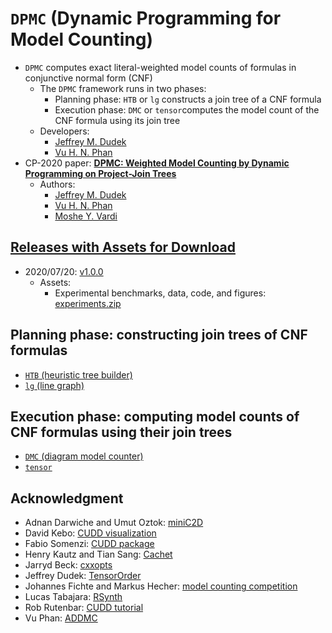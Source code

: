 # `DPMC` (Dynamic Programming for Model Counting)
- `DPMC` computes exact literal-weighted model counts of formulas in conjunctive normal form (CNF)
  - The `DPMC` framework runs in two phases:
    - Planning phase: `HTB` or `lg` constructs a join tree of a CNF formula
    - Execution phase: `DMC` or `tensor`computes the model count of the CNF formula using its join tree
  - Developers:
    - [Jeffrey M. Dudek][url_homepage_jd]
    - [Vu H. N. Phan][url_homepage_vp]
- CP-2020 paper: [**DPMC: Weighted Model Counting by Dynamic Programming on Project-Join Trees**](https://arxiv.org/abs/2008.08748)
  - Authors:
    - [Jeffrey M. Dudek][url_homepage_jd]
    - [Vu H. N. Phan][url_homepage_vp]
    - [Moshe Y. Vardi][url_homepage_mv]

<!-- ####################################################################### -->

## [Releases with Assets for Download](https://github.com/vardigroup/DPMC/releases)

- 2020/07/20: [v1.0.0](https://github.com/vardigroup/DPMC/releases/tag/v1.0.0)
  - Assets:
    - Experimental benchmarks, data, code, and figures: [experiments.zip](https://github.com/vardigroup/DPMC/releases/download/v1.0.0/experiments.zip)

<!-- ####################################################################### -->

## Planning phase: constructing join trees of CNF formulas
- [`HTB` (heuristic tree builder)](./HTB)
- [`lg` (line graph)](./lg)

## Execution phase: computing model counts of CNF formulas using their join trees
- [`DMC` (diagram model counter)](./DMC)
- [`tensor`](./tensor)

<!-- ####################################################################### -->

## Acknowledgment
- Adnan Darwiche and Umut Oztok: [miniC2D][url_minic2d]
- David Kebo: [CUDD visualization][url_cudd_visualization]
- Fabio Somenzi: [CUDD package][url_cudd_package]
- Henry Kautz and Tian Sang: [Cachet][url_cachet]
- Jarryd Beck: [cxxopts][url_cxxopts]
- Jeffrey Dudek: [TensorOrder][url_tensororder]
- Johannes Fichte and Markus Hecher: [model counting competition][url_mcc]
- Lucas Tabajara: [RSynth][url_rsynth]
- Rob Rutenbar: [CUDD tutorial][url_cudd_tutorial]
- Vu Phan: [ADDMC][url_addmc]

<!-- ####################################################################### -->

[url_homepage_jd]:http://jmd11.web.rice.edu/
[url_homepage_mv]:https://www.cs.rice.edu/~vardi/
[url_homepage_vp]:https://vuphan314.github.io/

[url_addmc]:https://github.com/vardigroup/ADDMC
[url_cachet]:https://www.cs.rochester.edu/u/kautz/Cachet/Model_Counting_Benchmarks/index.htm
[url_cudd_package]:https://github.com/ivmai/cudd
[url_cudd_tutorial]:http://db.zmitac.aei.polsl.pl/AO/dekbdd/F01-CUDD.pdf
[url_cudd_visualization]:http://davidkebo.com/cudd#cudd6
[url_cxxopts]:https://github.com/jarro2783/cxxopts
[url_mcc]:https://mccompetition.org/2020/mc_format
[url_minic2d]:http://reasoning.cs.ucla.edu/minic2d
[url_rsynth]:https://bitbucket.org/lucas-mt/rsynth
[url_tensororder]:https://github.com/vardigroup/TensorOrder
